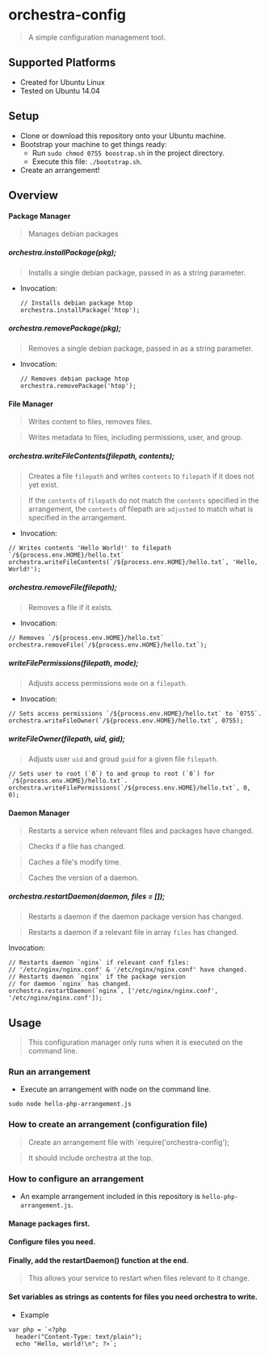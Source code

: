 # orchestra-config
> A simple configuration management tool.


## Supported Platforms
* Created for Ubuntu Linux
* Tested on Ubuntu 14.04

## Setup
* Clone or download this repository onto your Ubuntu machine.
* Bootstrap your machine to get things ready:
    * Run `sudo chmod 0755 boostrap.sh` in the project directory.
    * Execute this file: `./bootstrap.sh`.
* Create an arrangement!

## Overview
#### Package Manager
> Manages debian packages

##### orchestra.installPackage(pkg);
> Installs a single debian package, passed in as a string parameter.

* Invocation:

    ```
    // Installs debian package htop
    orchestra.installPackage('htop');
    ```
##### orchestra.removePackage(pkg);
> Removes a single debian package, passed in as a string parameter.

* Invocation:

    ```
    // Removes debian package htop
    orchestra.removePackage('htop');
    ```

#### File Manager
> Writes content to files, removes files.

> Writes metadata to files, including permissions, user, and group.

##### orchestra.writeFileContents(filepath, contents);
> Creates a file `filepath` and writes `contents` to `filepath` if it does not yet exist.

> If the `contents` of `filepath` do not match the `contents` specified in the arrangement, the `contents` of filepath are `adjusted` to match what is specified in the arrangement.

* Invocation:

```
// Writes contents 'Hello World!' to filepath `/${process.env.HOME}/hello.txt`
orchestra.writeFileContents(`/${process.env.HOME}/hello.txt`, 'Hello, World!');
```

##### orchestra.removeFile(filepath);
> Removes a file if it exists.

* Invocation:

```
// Removes `/${process.env.HOME}/hello.txt`
orchestra.removeFile(`/${process.env.HOME}/hello.txt`);
```

##### writeFilePermissions(filepath, mode);
> Adjusts access permissions `mode` on a `filepath`.

* Invocation:

```
// Sets access permissions `/${process.env.HOME}/hello.txt` to `0755`.
orchestra.writeFileOwner(`/${process.env.HOME}/hello.txt`, 0755);
```

##### writeFileOwner(filepath, uid, gid);
> Adjusts user `uid` and groud `guid` for a given file `filepath`.

```
// Sets user to root (`0`) to and group to root (`0`) for `/${process.env.HOME}/hello.txt`.
orchestra.writeFilePermissions(`/${process.env.HOME}/hello.txt`, 0, 0);
```

#### Daemon Manager
> Restarts a service when relevant files and packages have changed.

> Checks if a file has changed.

> Caches a file's modify time.

> Caches the version of a daemon.

##### orchestra.restartDaemon(daemon, files = []);
> Restarts a daemon if the daemon package version has changed.

> Restarts a daemon if a relevant file in array `files` has changed.

Invocation:

```
// Restarts daemon `nginx` if relevant conf files:
// '/etc/nginx/nginx.conf' & '/etc/nginx/nginx.conf' have changed.
// Restarts daemon `nginx` if the package version
// for daemon `nginx` has changed.
orchestra.restartDaemon(`nginx`, ['/etc/nginx/nginx.conf', '/etc/nginx/nginx.conf']);
```

## Usage
> This configuration manager only runs when it is executed on the command line.
### Run an arrangement
* Execute an arrangement with node on the command line.

```
sudo node hello-php-arrangement.js
```
### How to create an arrangement (configuration file)
> Create an arrangement file with `require('orchestra-config');

> It should include orchestra at the top.

### How to configure an arrangement
* An example arrangement included in this repository is `hello-php-arrangement.js`.
#### Manage packages first.
#### Configure files you need.
#### Finally, add the restartDaemon() function at the end.
> This allows your service to restart when files relevant to it change.

#### Set variables as strings as contents for files you need orchestra to write.
* Example

```
var php = `<?php
  header("Content-Type: text/plain");
  echo "Hello, world!\n"; ?>`;
```



